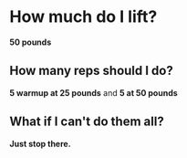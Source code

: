 # How much do I lift?

**50 pounds**

## How many reps should I do?

**5 warmup at 25 pounds** and **5 at 50 pounds**

## What if I can't do them all?

**Just stop there.**
